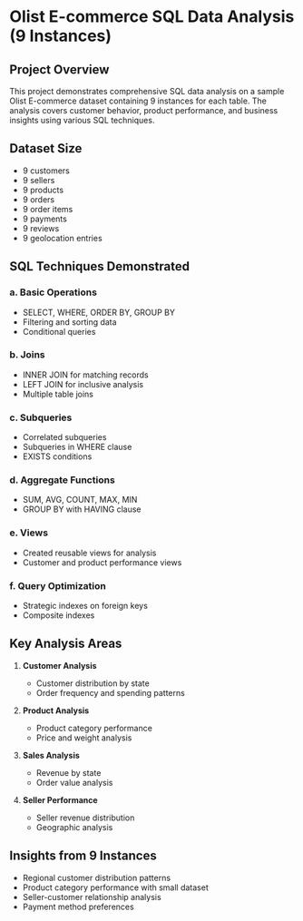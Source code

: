 # Olist E-commerce SQL Data Analysis (9 Instances)

## Project Overview
This project demonstrates comprehensive SQL data analysis on a sample Olist E-commerce dataset containing 9 instances for each table. The analysis covers customer behavior, product performance, and business insights using various SQL techniques.

## Dataset Size
- 9 customers
- 9 sellers  
- 9 products
- 9 orders
- 9 order items
- 9 payments
- 9 reviews
- 9 geolocation entries

## SQL Techniques Demonstrated

### a. Basic Operations
- SELECT, WHERE, ORDER BY, GROUP BY
- Filtering and sorting data
- Conditional queries

### b. Joins
- INNER JOIN for matching records
- LEFT JOIN for inclusive analysis
- Multiple table joins

### c. Subqueries
- Correlated subqueries
- Subqueries in WHERE clause
- EXISTS conditions

### d. Aggregate Functions
- SUM, AVG, COUNT, MAX, MIN
- GROUP BY with HAVING clause

### e. Views
- Created reusable views for analysis
- Customer and product performance views

### f. Query Optimization
- Strategic indexes on foreign keys
- Composite indexes

## Key Analysis Areas

1. **Customer Analysis**
   - Customer distribution by state
   - Order frequency and spending patterns

2. **Product Analysis** 
   - Product category performance
   - Price and weight analysis

3. **Sales Analysis**
   - Revenue by state
   - Order value analysis

4. **Seller Performance**
   - Seller revenue distribution
   - Geographic analysis


## Insights from 9 Instances
- Regional customer distribution patterns
- Product category performance with small dataset
- Seller-customer relationship analysis
- Payment method preferences
